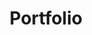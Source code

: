 ---
title: "Portfolio"
subtitle: ""
# meta description
description: "This is meta description"
draft: false
---